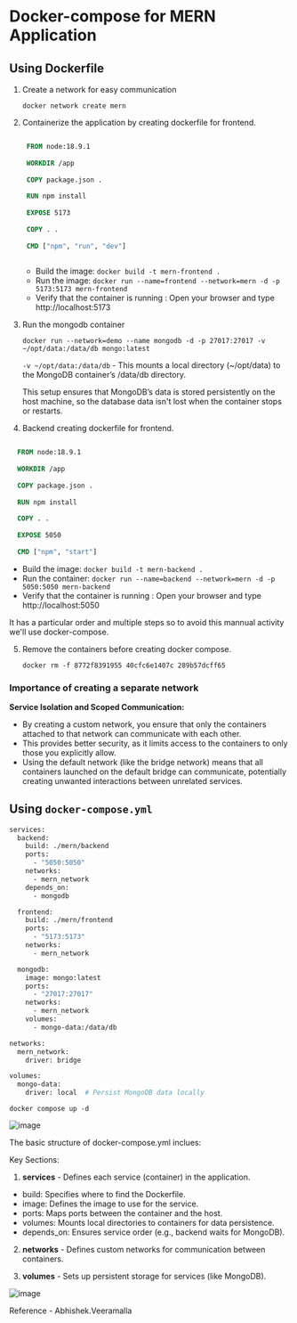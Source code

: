 # Docker-compose for MERN Application

## Using Dockerfile

1. Create a network for easy communication
   
    `docker network create mern`
   
2. Containerize the application by creating dockerfile for frontend.
   
   ```dockerfile

    FROM node:18.9.1
    
    WORKDIR /app
    
    COPY package.json .
    
    RUN npm install
    
    EXPOSE 5173
    
    COPY . .
  
    CMD ["npm", "run", "dev"]
  
   ```
    - Build the image: `docker build -t mern-frontend .`
    - Run the image: `docker run --name=frontend --network=mern -d -p 5173:5173 mern-frontend`
    - Verify that the container is running : Open your browser and type http://localhost:5173

4. Run the mongodb container
   
   `docker run --network=demo --name mongodb -d -p 27017:27017 -v ~/opt/data:/data/db mongo:latest`
   
   `-v ~/opt/data:/data/db` - This mounts a local directory (~/opt/data) to the MongoDB container’s /data/db directory. 

   This setup ensures that MongoDB’s data is stored persistently on the host machine, so the database data isn't lost when the container stops or restarts.

4. Backend  creating dockerfile for frontend.

```dockerfile

  FROM node:18.9.1
  
  WORKDIR /app
  
  COPY package.json .
  
  RUN npm install
  
  COPY . .
  
  EXPOSE 5050
  
  CMD ["npm", "start"]

```

 - Build the image: `docker build -t mern-backend .`
 - Run the container: `docker run --name=backend --network=mern -d -p 5050:5050 mern-backend`
 - Verify that the container is running : Open your browser and type http://localhost:5050


It has a particular order and multiple steps so to avoid this mannual activity we'll use docker-compose.

5. Remove the containers before creating docker compose.
   
   `docker rm -f 8772f8391955 40cfc6e1407c 289b57dcff65`

  
### Importance of creating a separate network

**Service Isolation and Scoped Communication:**

- By creating a custom network, you ensure that only the containers attached to that network can communicate with each other. 
- This provides better security, as it limits access to the containers to only those you explicitly allow.
- Using the default network (like the bridge network) means that all containers launched on the default bridge can communicate, potentially creating unwanted interactions between unrelated services.

## Using `docker-compose.yml`

```dockerfile
services:
  backend:
    build: ./mern/backend
    ports:
      - "5050:5050" 
    networks:
      - mern_network
    depends_on:
      - mongodb

  frontend:
    build: ./mern/frontend
    ports:
      - "5173:5173"  
    networks:
      - mern_network

  mongodb:
    image: mongo:latest  
    ports:
      - "27017:27017"  
    networks:
      - mern_network
    volumes:
      - mongo-data:/data/db  

networks:
  mern_network:
    driver: bridge 

volumes:
  mongo-data:
    driver: local  # Persist MongoDB data locally


```
`docker compose up -d`

![image](https://github.com/user-attachments/assets/e78606b4-70e8-4163-af14-cfee2d9e38f4)

The basic structure of docker-compose.yml inclues:

Key Sections:

1. **services** - Defines each service (container) in the application.
- build: Specifies where to find the Dockerfile.
- image: Defines the image to use for the service.
- ports: Maps ports between the container and the host.
- volumes: Mounts local directories to containers for data persistence.
- depends_on: Ensures service order (e.g., backend waits for MongoDB).
  
2. **networks** - Defines custom networks for communication between containers.

3. **volumes** - Sets up persistent storage for services (like MongoDB).

![image](https://github.com/user-attachments/assets/97772c0f-3538-4820-a10b-a47b9c0ec3fb)

Reference -  Abhishek.Veeramalla
